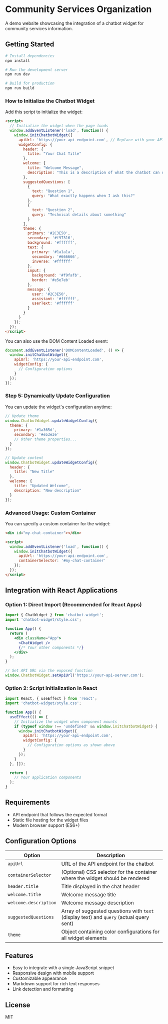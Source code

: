 # Community Services Organization

A demo website showcasing the integration of a chatbot widget for community services information.

## Getting Started

```bash
# Install dependencies
npm install

# Run the development server
npm run dev

# Build for production
npm run build
```

### How to Initialize the Chatbot Widget

Add this script to initialize the widget:

```html
<script>
  // Initialize the widget when the page loads
  window.addEventListener('load', function() {
    window.initChatbotWidget({
      apiUrl: 'https://your-api-endpoint.com', // Replace with your API URL
      widgetConfig: {
        header: {
          title: "Your Chat Title"
        },
        welcome: {
          title: "Welcome Message",
          description: "This is a description of what the chatbot can do."
        },
        suggestedQuestions: [
          {
            text: "Question 1",
            query: "What exactly happens when I ask this?"
          },
          {
            text: "Question 2",
            query: "Technical details about something"
          }
        ],
        theme: {
          primary: '#2C3E50',
          secondary: '#f97316',
          background: '#ffffff',
          text: {
            primary: '#1a1a1a',
            secondary: '#666666',
            inverse: '#ffffff'
          },
          input: {
            background: '#f9fafb',
            border: '#e5e7eb'
          },
          message: {
            user: '#2C3E50',
            assistant: '#ffffff',
            userText: '#ffffff'
          }
        }
      }
    });
  });
</script>
```

You can also use the DOM Content Loaded event:

```javascript
document.addEventListener('DOMContentLoaded', () => {
  window.initChatbotWidget({
    apiUrl: 'https://your-api-endpoint.com',
    widgetConfig: {
      // Configuration options
    }
  });
});
```

### Step 5: Dynamically Update Configuration

You can update the widget's configuration anytime:

```javascript
// Update theme
window.ChatbotWidget.updateWidgetConfig({
  theme: {
    primary: '#1a365d',
    secondary: '#e53e3e'
    // Other theme properties...
  }
});

// Update content
window.ChatbotWidget.updateWidgetConfig({
  header: {
    title: "New Title"
  },
  welcome: {
    title: "Updated Welcome",
    description: "New description"
  }
});
```

### Advanced Usage: Custom Container

You can specify a custom container for the widget:

```html
<div id="my-chat-container"></div>

<script>
  window.addEventListener('load', function() {
    window.initChatbotWidget({
      apiUrl: 'https://your-api-endpoint.com',
      containerSelector: '#my-chat-container'
    });
  });
</script>
```

## Integration with React Applications

### Option 1: Direct Import (Recommended for React Apps)

```jsx
import { ChatWidget } from 'chatbot-widget';
import 'chatbot-widget/style.css';

function App() {
  return (
    <div className="App">
      <ChatWidget />
      {/* Your other components */}
    </div>
  );
}

// Set API URL via the exposed function
window.ChatbotWidget.setApiUrl('https://your-api-server.com');
```

### Option 2: Script Initialization in React

```jsx
import React, { useEffect } from 'react';
import 'chatbot-widget/style.css';

function App() {
  useEffect(() => {
    // Initialize the widget when component mounts
    if (typeof window !== 'undefined' && window.initChatbotWidget) {
      window.initChatbotWidget({
        apiUrl: 'https://your-api-endpoint.com',
        widgetConfig: {
          // Configuration options as shown above
        }
      });
    }
  }, []);

  return (
    // Your application components
  );
}
```

## Requirements

- API endpoint that follows the expected format
- Static file hosting for the widget files
- Modern browser support (ES6+)

## Configuration Options

| Option | Description |
|--------|-------------|
| `apiUrl` | URL of the API endpoint for the chatbot |
| `containerSelector` | (Optional) CSS selector for the container where the widget should be rendered |
| `header.title` | Title displayed in the chat header |
| `welcome.title` | Welcome message title |
| `welcome.description` | Welcome message description |
| `suggestedQuestions` | Array of suggested questions with `text` (display text) and `query` (actual query sent) |
| `theme` | Object containing color configurations for all widget elements |

## Features

- Easy to integrate with a single JavaScript snippet
- Responsive design with mobile support
- Customizable appearance
- Markdown support for rich text responses
- Link detection and formatting

## License

MIT
